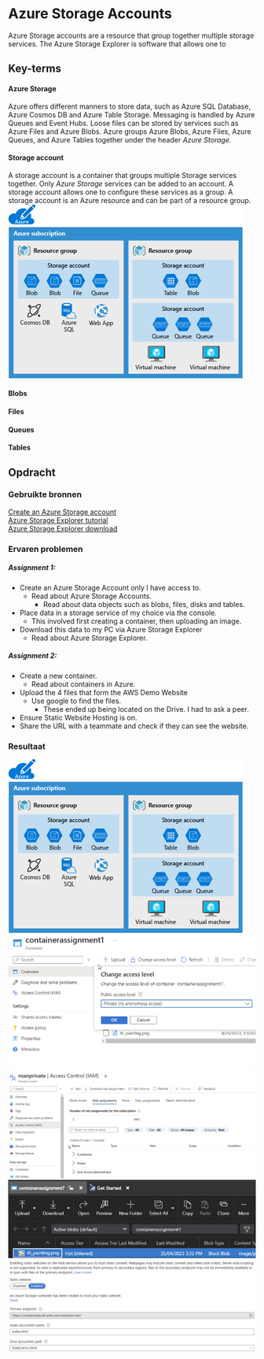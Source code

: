 # Azure Storage Accounts
Azure Storage accounts are a resource that group together multiple storage services. The Azure Storage Explorer is software that allows one to 

## Key-terms
#### Azure Storage
Azure offers different manners to store data, such as Azure SQL Database, Azure Cosmos DB and Azure Table Storage. Messaging is handled by Azure Queues and Event Hubs. Loose files can be stored by services such as Azure Files and Azure Blobs. Azure groups Azure Blobs, Azure Files, Azure Queues, and Azure Tables together under the header *Azure Storage.*

#### Storage account
A storage account is a container that groups multiple Storage services together. Only *Azure Storage* services can be added to an account. A storage account allows one to configure these services as a group. A storage account is an Azure resource and can be part of a resource group.  
![ss of typical setup](../../00_includes/AZ-05_screenshot1.png)  

#### Blobs

#### Files

#### Queues

#### Tables

## Opdracht
### Gebruikte bronnen
[Create an Azure Storage account](https://learn.microsoft.com/en-us/training/modules/create-azure-storage-account/)  
[Azure Storage Explorer tutorial](https://learn.microsoft.com/en-us/training/modules/upload-download-and-manage-data-with-azure-storage-explorer/)  
[Azure Storage Explorer download](https://azure.microsoft.com/en-us/products/storage/storage-explorer/)  

### Ervaren problemen
##### Assignment 1:
* Create an Azure Storage Account only I have access to.
	* Read about Azure Storage Accounts.
		* Read about data objects such as blobs, files, disks and tables.
* Place data in a storage service of my choice via the console.
	* This involved first creating a container, then uploading an image.
* Download this data to my PC via Azure Storage Explorer
	* Read about Azure Storage Explorer.

##### Assignment 2:
* Create a new container.
	* Read about containers in Azure.
* Upload the 4 files that form the AWS Demo Website
	* Use google to find the files.
		* These ended up being located on the Drive. I had to ask a peer.
* Ensure Static Website Hosting is on.
* Share the URL with a teammate and check if they can see the website.

### Resultaat
![ss1](../../00_includes/AZ-05_screenshot1.png)  
![ss2](../../00_includes/AZ-05_screenshot2.png)  
![ss3](../../00_includes/AZ-05_screenshot3.png)  
![ss4](../../00_includes/AZ-05_screenshot4.png)  
![ss5](../../00_includes/AZ-05_screenshot5.png)  
